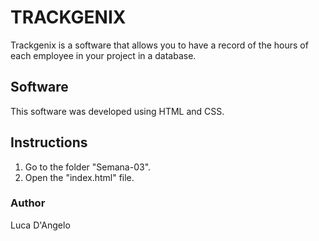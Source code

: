 # TRACKGENIX

Trackgenix is a software that allows you to have a record of the hours of each employee in your project in a database.

## Software

This software was developed using HTML and CSS.

## Instructions

1. Go to the folder "Semana-03".
2. Open the "index.html" file.

### Author 

Luca D'Angelo
